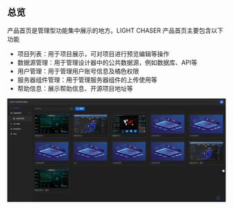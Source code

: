 ## 总览

产品首页是管理型功能集中展示的地方。LIGHT CHASER 产品首页主要包含以下功能

- 项目列表：用于项目展示，可对项目进行预览编辑等操作
- 数据源管理：用于管理设计器中的公共数据源，例如数据库、API等
- 用户管理：用于管理用户账号信息及橘色权限
- 服务器组件管理：用于管理服务器组件的上传使用等
- 帮助信息：展示帮助信息、开源项目地址等

![产品首页.png](产品首页.png)